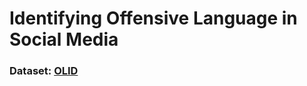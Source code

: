 # Identifying Offensive Language in Social Media 

### Dataset: [OLID](https://sites.google.com/site/offensevalsharedtask/olid)